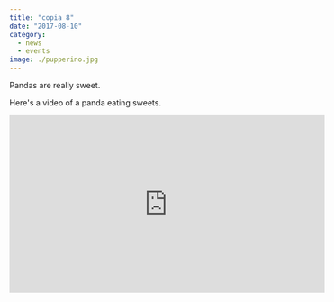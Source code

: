 ```yaml
---
title: "copia 8"
date: "2017-08-10"
category:
  - news
  - events
image: ./pupperino.jpg
---
```


Pandas are really sweet.

Here's a video of a panda eating sweets.

<iframe width="560" height="315" src="https://www.youtube.com/embed/4n0xNbfJLR8" frameborder="0" allowfullscreen></iframe>
